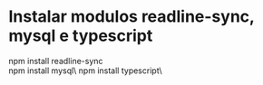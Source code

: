 # Instalar modulos readline-sync, mysql e typescript

npm install readline-sync\
npm install mysql\ 
npm install typescript\ 
